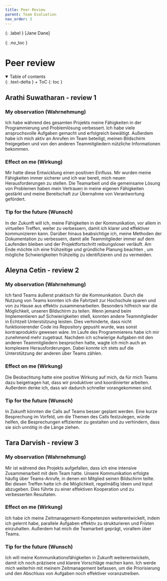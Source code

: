 ```yaml
---
title: Peer Review
parent: Team Evaluation
nav_order: 3
---
```


{: .label }
[Jane Dane]

{: .no_toc }
# Peer review

<details open markdown="block">
{: .text-delta }
<summary>Table of contents</summary>
+ ToC
{: toc }
</details>

## Arathi Suwatharan - review 1

### My observation (Wahrnehmung)

Ich habe während des gesamten Projekts meine Fähigkeiten in der Programmierung und Problemlösung verbessert. Ich habe viele anspruchsvolle Aufgaben gemacht und erfolgreich bewältigt. Außerdem habe ich mich aktiv an Anrufen im Team beteiligt, meinen Bildschirm freigegeben und von den anderen Teammitgliedern nützliche Informationen bekommen.

### Effect on me (Wirkung)

Mir hatte diese Entwicklung einen positiven Einfluss. Mir wurden meine Fähigkeiten immer sicherer und ich war bereit, mich neuen Herausforderungen zu stellen. Die Teamarbeit und die gemeinsame Lösung von Problemen haben mein Vertrauen in meine eigenen Fähigkeiten gestärkt und meine Bereitschaft zur Übernahme von Verantwortung gefördert. 

### Tip for the future (Wunsch)

In der Zukunft will ich, meine Fähigkeiten in der Kommunikation, vor allem in virtuellen Treffen, weiter zu verbessern, damit ich klarer und effektiver kommunizieren kann. Darüber hinaus beabsichtige ich, meine Methoden der Dokumentation zu verbessern, damit alle Teammitglieder immer auf dem Laufenden bleiben und der Projektfortschritt reibungsloser verläuft. Am Ende möchte ich eine frühzeitige und gründliche Planung beachten , um mögliche Schwierigkeiten frühzeitig zu identifizieren und zu vermeiden. 

## Aleyna Cetin - review 2

### My observation (Wahrnehmung)

Ich fand Teams äußerst praktisch für die Kommunikation. Durch die Nutzung von Teams konnten ich die Fahrtzeit zur Hochschule sparen und von zu Hause aus effektiv zusammenarbeiten. Besonders hilfreich war die Möglichkeit, unseren Bildschirm zu teilen. Wenn jemand beim Implementieren auf Schwierigkeiten stieß, konnten andere Teammitglieder in Echtzeit Unterstützung leisten. Dies verhinderte, dass nicht funktionierender Code ins Repository gepusht wurde, was sonst kontraproduktiv gewesen wäre. Im Laufe des Programmierens habe ich mir zunehmend mehr zugetraut. Nachdem ich schwierige Aufgaben mit den anderen Teammitgliedern besprochen hatte, wagte ich mich auch an komplexere Herausforderungen. Dabei konnte ich stets auf die Unterstützung der anderen über Teams zählen.

### Effect on me (Wirkung)

Die Beobachtung hatte eine positive Wirkung auf mich, da für mich Teams dazu beigetragen hat, dass wir produktiver und koordinierter arbeiten. Außerdem denke ich, dass wir dadurch schneller vorangekommen sind.

### Tip for the future (Wunsch)

In Zukunft könnten die Calls auf Teams besser geplant werden. Eine kurze Besprechung im Vorfeld, um die Themen des Calls festzulegen, würde helfen, die Besprechungen effizienter zu gestalten und zu verhindern, dass sie sich unnötig in die Länge ziehen. 

## Tara Darvish - review 3

### My observation (Wahrnehmung)
Mir ist während des Projekts aufgefallen, dass ich eine intensive Zusammenarbeit mit dem Team hatte. Unsere Kommunikation erfolgte häufig über Teams-Anrufe, in denen ein Mitglied seinen Bildschirm teilte. Bei diesen Treffen hatte ich die Möglichkeit, regelmäßig Ideen und Input abzugeben. Dies führte zu einer effektiven Kooperation und zu verbesserten Resultaten. 

### Effect on me (Wirkung)
Ich habe ich meine Zeitmanagement-Kompetenzen weiterentwickelt, indem ich gelernt habe, parallele Aufgaben effektiv zu strukturieren und Fristen einzuhalten. Außerdem hat mich die Teamarbeit geprägt, vorallem über Teams.

 ### Tip for the future (Wunsch)
Ich will meine Kommunikationsfähigkeiten in Zukunft weiterentwickeln, damit ich noch präzisere und klarere Vorschläge machen kann. Ich werde mich weiterhin mit meinem Zeitmanagement befassen, um die Priorisierung und den Abschluss von Aufgaben noch effektiver voranzutreiben. 

